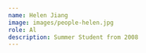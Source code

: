 ```yaml
---
name: Helen Jiang
image: images/people-helen.jpg
role: Al
description: Summer Student from 2008
---
```

